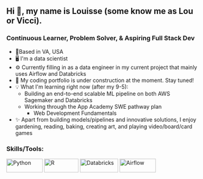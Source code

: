 ## Hi 👋, my name is Louisse (some know me as Lou or Vicci). 

### Continuous Learner, Problem Solver, & Aspiring Full Stack Dev

- 📍Based in VA, USA
- 🖥️ I'm a data scientist
- ⚙️ Currently filling in as a data engineer in my current project that mainly uses Airflow and Databricks
- 📖 My coding portfolio is under construction at the moment. Stay tuned!
- 💡 What I'm learning right now (after my 9-5):
  - Building an end-to-end scalable ML pipeline on both AWS Sagemaker and Databricks
  - Working through the App Academy SWE pathway plan
    - Web Development Fundamentals
- ✨ Apart from building models/pipelines and innovative solutions, I enjoy gardening, reading, baking, creating art, and playing video/board/card games 

### Skills/Tools:
<p align="left">
  <a href="https://www.python.org/" target="_blank" rel="noreferrer"><img src="https://img.shields.io/badge/Python-14354C?style=for-the-badge&logo=python&logoColor=white" width="95" height="36" alt="Python" /></a>
  <a href="https://www.r-project.org/" target="_blank" rel="noreferrer"><img src="https://img.shields.io/badge/R-276DC3?style=for-the-badge&logo=r&logoColor=white" width="90" height="36" alt="R"/></a>
  <a href="https://databricks.com/" target="_blank" rel="noreferrer"><img src="https://img.shields.io/badge/Databricks-FF3621?style=for-the-badge&logo=Databricks&logoColor=white" width="100" height="36" alt="Databricks"/></a>
  <a href="https://airflow.apache.org/" target="_blank" rel="noreferrer"><img src="https://img.shields.io/badge/Airflow-017CEE?style=for-the-badge&logo=Apache%20Airflow&logoColor=white" width="95" height="36" alt="Airflow"/></a>
</p>
<!---
lv-bye/lv-bye is a ✨ special ✨ repository because its `README.md` (this file) appears on your GitHub profile.
You can click the Preview link to take a look at your changes.
--->
